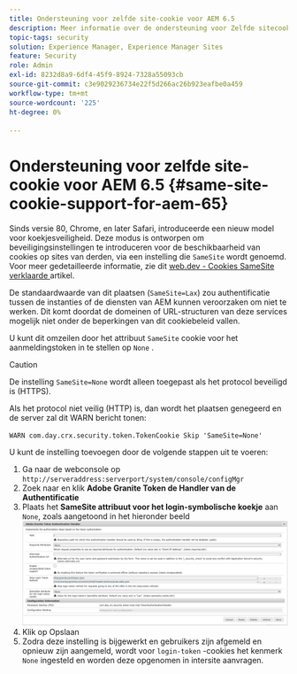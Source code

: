 ```yaml
---
title: Ondersteuning voor zelfde site-cookie voor AEM 6.5
description: Meer informatie over de ondersteuning voor Zelfde sitecookie voor AEM 6.5.
topic-tags: security
solution: Experience Manager, Experience Manager Sites
feature: Security
role: Admin
exl-id: 8232d8a9-6df4-45f9-8924-7328a55093cb
source-git-commit: c3e9029236734e22f5d266ac26b923eafbe0a459
workflow-type: tm+mt
source-wordcount: '225'
ht-degree: 0%

---
```


# Ondersteuning voor zelfde site-cookie voor AEM 6.5 {#same-site-cookie-support-for-aem-65}

Sinds versie 80, Chrome, en later Safari, introduceerde een nieuw model voor koekjesveiligheid. Deze modus is ontworpen om beveiligingsinstellingen te introduceren voor de beschikbaarheid van cookies op sites van derden, via een instelling die `SameSite` wordt genoemd. Voor meer gedetailleerde informatie, zie dit [ web.dev - Cookies SameSite verklaarde ](https://web.dev/samesite-cookies-explained/) artikel.

De standaardwaarde van dit plaatsen (`SameSite=Lax`) zou authentificatie tussen de instanties of de diensten van AEM kunnen veroorzaken om niet te werken. Dit komt doordat de domeinen of URL-structuren van deze services mogelijk niet onder de beperkingen van dit cookiebeleid vallen.

U kunt dit omzeilen door het attribuut `SameSite` cookie voor het aanmeldingstoken in te stellen op `None` .

>[!CAUTION]
>
>De instelling `SameSite=None` wordt alleen toegepast als het protocol beveiligd is (HTTPS).
>
>Als het protocol niet veilig (HTTP) is, dan wordt het plaatsen genegeerd en de server zal dit WARN bericht tonen:
>
>`WARN com.day.crx.security.token.TokenCookie Skip 'SameSite=None'`

U kunt de instelling toevoegen door de volgende stappen uit te voeren:

1. Ga naar de webconsole op `http://serveraddress:serverport/system/console/configMgr`
1. Zoek naar en klik **Adobe Granite Token de Handler van de Authentificatie**
1. Plaats het **SameSite attribuut voor het login-symbolische koekje** aan `None`, zoals aangetoond in het hieronder beeld
   ![ gelijk ](assets/samesite1.png)
1. Klik op Opslaan
1. Zodra deze instelling is bijgewerkt en gebruikers zijn afgemeld en opnieuw zijn aangemeld, wordt voor `login-token` -cookies het kenmerk `None` ingesteld en worden deze opgenomen in intersite aanvragen.

